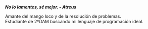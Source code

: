 ***No lo lamentes, sé mejor. - Atreus***  



Amante del mango loco y de la resolución de problemas.  
Estudiante de 2ºDAM buscando mi lenguaje de programación ideal.

<!--
**navfer/navfer** is a ✨ _special_ ✨ repository because its `README.md` (this file) appears on your GitHub profile.

Here are some ideas to get you started:

- 🔭 I’m currently working on ...
- 🌱 I’m currently learning ...
- 👯 I’m looking to collaborate on ...
- 🤔 I’m looking for help with ...
- 💬 Ask me about ...
- 📫 How to reach me: ...
- 😄 Pronouns: ...
- ⚡ Fun fact: ...
-->
